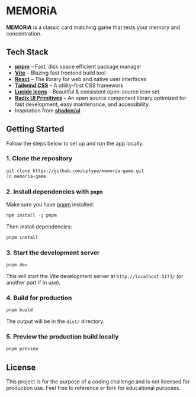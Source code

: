# MEMORiA

<b>MEMORiA</b> is a classic card matching game that tests your memory and concentration.

## Tech Stack

- **[pnpm](https://pnpm.io)** – Fast, disk space efficient package manager
- **[Vite](https://vite.dev)** – Blazing fast frontend build tool
- **[React](https://react.dev)** – The library for web and native user interfaces
- **[Tailwind CSS](https://tailwindcss.com)** – A utility-first CSS framework
- **[Lucide Icons](https://lucide.dev)** – Beautiful & consistent open-source icon set
- **[Radix UI Primitives](https://www.radix-ui.com/primitives)** – An open source component library optimized for fast development, easy maintenance, and accessibility.
- Inspiration from **[shadcn/ui](https://ui.shadcn.com)**

## Getting Started

Follow the steps below to set up and run the app locally.

### 1. Clone the repository

```bash
git clone https://github.com/uptype/memoria-game.git
cd memoria-game
```

### 2. Install dependencies with `pnpm`

Make sure you have [pnpm](https://pnpm.io/installation) installed:

```bash
npm install -g pnpm
```

Then install dependencies:

```bash
pnpm install
```

### 3. Start the development server

```bash
pnpm dev
```

This will start the Vite development server at `http://localhost:5173/` (or another port if in use).

### 4. Build for production

```bash
pnpm build
```

The output will be in the `dist/` directory.

### 5. Preview the production build locally

```bash
pnpm preview
```

## License

This project is for the purpose of a coding challenge and is not licensed for production use. Feel free to reference or fork for educational purposes.
